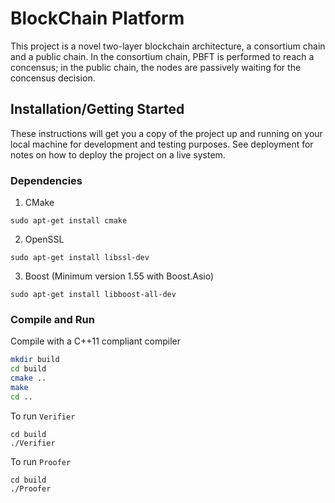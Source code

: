 # BlockChain Platform

This project is a novel two-layer blockchain architecture, a consortium chain and a public chain. In the consortium chain, PBFT is performed to reach a concensus; in the public chain, the nodes are passively waiting for the concensus decision. 

## Installation/Getting Started

These instructions will get you a copy of the project up and running on your local machine for development and testing purposes. See deployment for notes on how to deploy the project on a live system.

### Dependencies
1. CMake
```
sudo apt-get install cmake
```

2. OpenSSL
```
sudo apt-get install libssl-dev
```

3. Boost (Minimum version 1.55 with Boost.Asio)
```
sudo apt-get install libboost-all-dev
```


### Compile and Run

Compile with a C++11 compliant compiler

```sh
mkdir build
cd build
cmake ..
make
cd ..
```

To run `Verifier`
```
cd build
./Verifier
```

To run `Proofer`
```
cd build
./Proofer
```
